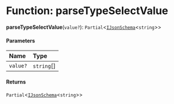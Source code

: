 # Function: parseTypeSelectValue

**parseTypeSelectValue**(`value?`): `Partial`<[`IJsonSchema`](/auto-docs/form-antd-materials/interfaces/IJsonSchema.md)<`string`>>

#### Parameters

| Name | Type |
| :------ | :------ |
| `value?` | `string`\[] |

#### Returns

`Partial`<[`IJsonSchema`](/auto-docs/form-antd-materials/interfaces/IJsonSchema.md)<`string`>>
